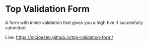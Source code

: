 # Top Validation Form

A form with inline validation that gives you a high five if succesfully submitted. 

Live: https://mcjoester.github.io/top-validation-form/